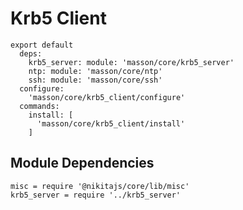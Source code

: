 
# Krb5 Client

    export default
      deps:
        krb5_server: module: 'masson/core/krb5_server'
        ntp: module: 'masson/core/ntp'
        ssh: module: 'masson/core/ssh'
      configure:
        'masson/core/krb5_client/configure'
      commands:
        install: [
          'masson/core/krb5_client/install'
        ]

## Module Dependencies

    misc = require '@nikitajs/core/lib/misc'
    krb5_server = require '../krb5_server'
